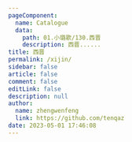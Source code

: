 ```yaml
---
pageComponent: 
  name: Catalogue
  data: 
    path: 01.小璐歌/130.西晋
    description: 西晋......
title: 西晋
permalink: /xijin/
sidebar: false
article: false
comment: false
editLink: false
description: null
author: 
  name: zhengwenfeng
  link: https://github.com/tenqaz
date: 2023-05-01 17:46:08
---
```

